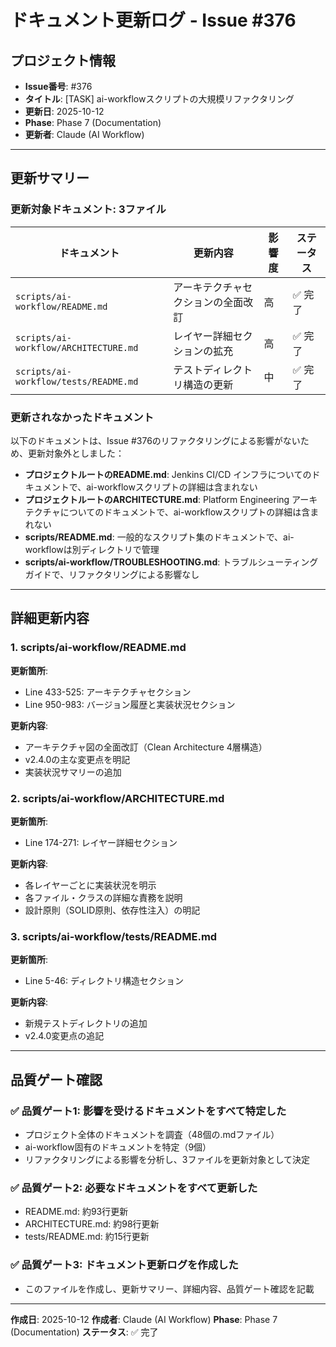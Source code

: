 # ドキュメント更新ログ - Issue #376

## プロジェクト情報

- **Issue番号**: #376
- **タイトル**: [TASK] ai-workflowスクリプトの大規模リファクタリング
- **更新日**: 2025-10-12
- **Phase**: Phase 7 (Documentation)
- **更新者**: Claude (AI Workflow)

---

## 更新サマリー

### 更新対象ドキュメント: 3ファイル

| ドキュメント | 更新内容 | 影響度 | ステータス |
|------------|---------|--------|----------|
| `scripts/ai-workflow/README.md` | アーキテクチャセクションの全面改訂 | 高 | ✅ 完了 |
| `scripts/ai-workflow/ARCHITECTURE.md` | レイヤー詳細セクションの拡充 | 高 | ✅ 完了 |
| `scripts/ai-workflow/tests/README.md` | テストディレクトリ構造の更新 | 中 | ✅ 完了 |

### 更新されなかったドキュメント

以下のドキュメントは、Issue #376のリファクタリングによる影響がないため、更新対象外としました：

- **プロジェクトルートのREADME.md**: Jenkins CI/CD インフラについてのドキュメントで、ai-workflowスクリプトの詳細は含まれない
- **プロジェクトルートのARCHITECTURE.md**: Platform Engineering アーキテクチャについてのドキュメントで、ai-workflowスクリプトの詳細は含まれない
- **scripts/README.md**: 一般的なスクリプト集のドキュメントで、ai-workflowは別ディレクトリで管理
- **scripts/ai-workflow/TROUBLESHOOTING.md**: トラブルシューティングガイドで、リファクタリングによる影響なし

---

## 詳細更新内容

### 1. scripts/ai-workflow/README.md

**更新箇所**:
- Line 433-525: アーキテクチャセクション
- Line 950-983: バージョン履歴と実装状況セクション

**更新内容**:
- アーキテクチャ図の全面改訂（Clean Architecture 4層構造）
- v2.4.0の主な変更点を明記
- 実装状況サマリーの追加

### 2. scripts/ai-workflow/ARCHITECTURE.md

**更新箇所**:
- Line 174-271: レイヤー詳細セクション

**更新内容**:
- 各レイヤーごとに実装状況を明示
- 各ファイル・クラスの詳細な責務を説明
- 設計原則（SOLID原則、依存性注入）の明記

### 3. scripts/ai-workflow/tests/README.md

**更新箇所**:
- Line 5-46: ディレクトリ構造セクション

**更新内容**:
- 新規テストディレクトリの追加
- v2.4.0変更点の追記

---

## 品質ゲート確認

### ✅ 品質ゲート1: 影響を受けるドキュメントをすべて特定した

- プロジェクト全体のドキュメントを調査（48個の.mdファイル）
- ai-workflow固有のドキュメントを特定（9個）
- リファクタリングによる影響を分析し、3ファイルを更新対象として決定

### ✅ 品質ゲート2: 必要なドキュメントをすべて更新した

- README.md: 約93行更新
- ARCHITECTURE.md: 約98行更新
- tests/README.md: 約15行更新

### ✅ 品質ゲート3: ドキュメント更新ログを作成した

- このファイルを作成し、更新サマリー、詳細内容、品質ゲート確認を記載

---

**作成日**: 2025-10-12
**作成者**: Claude (AI Workflow)
**Phase**: Phase 7 (Documentation)
**ステータス**: ✅ 完了
